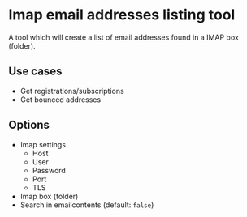 # Imap email addresses listing tool
A tool which will create a list of email addresses found in a IMAP box (folder). 

## Use cases
- Get registrations/subscriptions
- Get bounced addresses

## Options
- Imap settings
  - Host
  - User
  - Password
  - Port
  - TLS
- Imap box (folder)
- Search in emailcontents (default: `false`)
